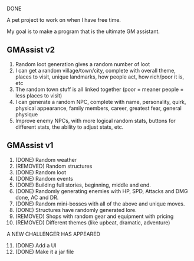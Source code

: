 DONE

A pet project to work on when I have free time.

My goal is to make a program that is the ultimate GM assistant.

GMAssist v2
--------------------------
1) Random loot generation gives a random number of loot
2) I can get a random village/town/city, complete with overall theme, places to visit, unique landmarks, how people act, how rich/poor it is, etc
3) The random town stuff is all linked together (poor = meaner people = less places to visit)
4) I can generate a random NPC, complete with name, personality, quirk, physical appearance, family members, career, greatest fear, general physique
5) Improve enemy NPCs, with more logical random stats, buttons for different stats, the ability to adjust stats, etc.



GMAssist v1
--------------------------
1) (DONE) Random weather
2) (REMOVED) Random structures
3) (DONE) Random loot
4) (DONE) Random events
5) (DONE) Building full stories, beginning, middle and end.
6) (DONE) Randomly generating enemies with HP, SPD, Attacks and DMG done, AC and DR.
7) (DONE) Random mini-bosses with all of the above and unique moves.
8) (DONE) Structures have randomly generated lore.
9) (REMOVED) Shops with random gear and equipment with pricing
10) (REMOVED) Different themes (like upbeat, dramatic, adventure)

A NEW CHALLENGER HAS APPEARED

11) (DONE) Add a UI
12) (DONE) Make it a jar file
